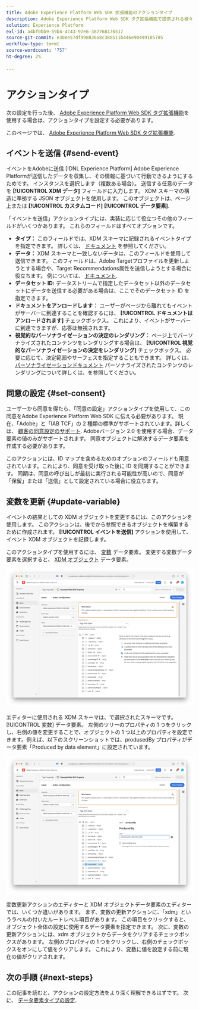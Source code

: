 ```yaml
---
title: Adobe Experience Platform Web SDK 拡張機能のアクションタイプ
description: Adobe Experience Platform Web SDK タグ拡張機能で提供される様々なアクションタイプについて説明します。
solution: Experience Platform
exl-id: a4bf0bb9-59b4-4c43-97e6-387768176517
source-git-commit: e300e57df998836a8c388511b446e90499185705
workflow-type: tm+mt
source-wordcount: '757'
ht-degree: 2%

---
```



# アクションタイプ

次の設定を行った後、 [Adobe Experience Platform Web SDK タグ拡張機能](web-sdk-extension-configuration.md)を使用する場合は、アクションタイプを設定する必要があります。

このページでは、 [Adobe Experience Platform Web SDK タグ拡張機能](web-sdk-extension-configuration.md).

## イベントを送信 {#send-event}

イベントをAdobeに送信 [!DNL Experience Platform] Adobe Experience Platformが送信したデータを収集し、その情報に基づいて行動できるようにするためです。 インスタンスを選択します（複数ある場合）。 送信する任意のデータを **[!UICONTROL XDM データ]** フィールドに入力します。 XDM スキーマの構造に準拠する JSON オブジェクトを使用します。 このオブジェクトは、ページ上または **[!UICONTROL カスタムコード]** **[!UICONTROL データ要素]**.

「イベントを送信」アクションタイプには、実装に応じて役立つその他のフィールドがいくつかあります。 これらのフィールドはすべてオプションです。

- **タイプ：** このフィールドでは、XDM スキーマに記録されるイベントタイプを指定できます。 詳しくは、 [ドキュメント](https://experienceleague.adobe.com/docs/experience-platform/edge/fundamentals/tracking-events.html#using-the-sendbeacon-api) を参照してください。
- **データ：** XDM スキーマと一致しないデータは、このフィールドを使用して送信できます。 このフィールドは、Adobe Targetプロファイルを更新しようとする場合や、Target Recommendations属性を送信しようとする場合に役立ちます。 例については、 [ドキュメント](https://experienceleague.adobe.com/docs/experience-platform/edge/fundamentals/tracking-events.html?lang=ja).<!--- **Merge ID:** If you would like to specify a merge ID for your event, you can do so in this field. Please note that the solutions downstream are not able to merge your event data at this time. -->
- **データセット ID:** データストリームで指定したデータセット以外のデータセットにデータを送信する必要がある場合は、ここでそのデータセット ID を指定できます。
- **ドキュメントをアンロードします：** ユーザーがページから離れてもイベントがサーバーに到達することを確認するには、 **[!UICONTROL ドキュメントはアンロードされます]** チェックボックス。 これにより、イベントがサーバーに到達できますが、応答は無視されます。
- **視覚的なパーソナライゼーションの決定のレンダリング：** ページ上でパーソナライズされたコンテンツをレンダリングする場合は、 **[!UICONTROL 視覚的なパーソナライゼーションの決定をレンダリング]** チェックボックス。 必要に応じて、決定範囲やサーフェスを指定することもできます。 詳しくは、 [パーソナライゼーションドキュメント](../../../../edge/personalization/rendering-personalization-content.md#automatically-rendering-content) パーソナライズされたコンテンツのレンダリングについて詳しくは、を参照してください。

## 同意の設定 {#set-consent}

ユーザーから同意を得たら、「同意の設定」アクションタイプを使用して、この同意をAdobe Experience Platform Web SDK に伝える必要があります。 現在、「Adobe」と「IAB TCF」の 2 種類の標準がサポートされています。詳しくは、 [顧客の同意設定のサポート](../../../../edge/consent/supporting-consent.md). Adobeバージョン 2.0 を使用する場合、データ要素の値のみがサポートされます。 同意オブジェクトに解決するデータ要素を作成する必要があります。

このアクションには、ID マップを含めるためのオプションのフィールドも用意されています。これにより、同意を受け取った後に ID を同期することができます。 同期は、同意の呼び出しが最初に実行される可能性が高いので、同意が「保留」または「送信」として設定されている場合に役立ちます。

## 変数を更新 {#update-variable}

イベントの結果としての XDM オブジェクトを変更するには、このアクションを使用します。 このアクションは、後でから参照できるオブジェクトを構築するために作成されます。 **[!UICONTROL イベントを送信]** アクションを使用して、イベント XDM オブジェクトを記録します。

このアクションタイプを使用するには、 [変数](data-element-types.md#variable) データ要素。 変更する変数データ要素を選択すると、 [XDM オブジェクト](data-element-types.md#xdm-object) データ要素。

![](assets/update-variable.png)

エディターに使用される XDM スキーマは、で選択されたスキーマです。 [!UICONTROL 変数] データ要素。 左側のツリーのプロパティの 1 つをクリックし、右側の値を変更することで、オブジェクトの 1 つ以上のプロパティを設定できます。例えば、以下のスクリーンショットでは、produsedBy プロパティがデータ要素「Produced by data element」に設定されています。

![](assets/update-variable-set-property.png)

変数更新アクションのエディターと XDM オブジェクトデータ要素のエディターでは、いくつか違いがあります。 まず、変数の更新アクションに、「xdm」というラベルの付いたルートレベル項目があります。 この項目をクリックすると、オブジェクト全体の設定に使用するデータ要素を指定できます。 次に、変数の更新アクションには、xdm オブジェクトからデータをクリアするチェックボックスがあります。 左側のプロパティの 1 つをクリックし、右側のチェックボックスをオンにして値をクリアします。 これにより、変数に値を設定する前に現在の値がクリアされます。

## 次の手順 {#next-steps}

この記事を読むと、アクションの設定方法をより深く理解できるはずです。 次に、 [データ要素タイプの設定](data-element-types.md).
